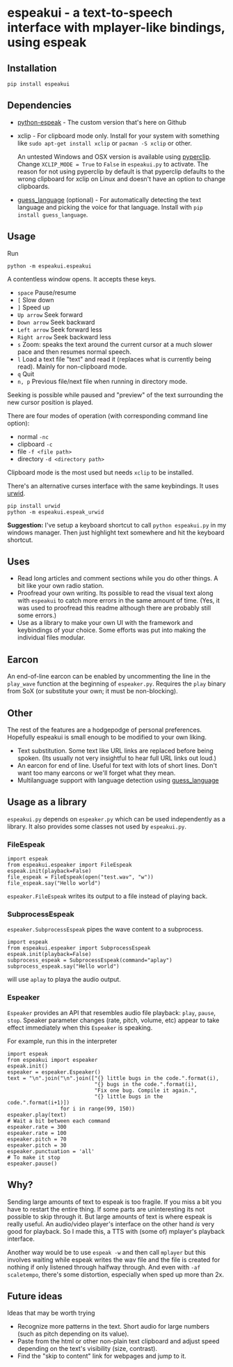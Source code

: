 # espeakui - a text-to-speech interface with mplayer-like bindings, using espeak

## Installation

    pip install espeakui

## Dependencies

- [python-espeak](https://github.com/asrp/python-espeak) - The custom version that's here on Github
- xclip - For clipboard mode only. Install for your system with something like `sudo apt-get install xclip` or `pacman -S xclip` or other.

    An untested Windows and OSX version is available using [pyperclip](https://github.com/asweigart/pyperclip). Change `XCLIP_MODE = True` to `False` in `espeakui.py` to activate. The reason for not using pyperclip by default is that pyperclip defaults to the wrong clipboard for xclip on Linux and doesn't have an option to change clipboards.
- [guess_language](https://pypi.python.org/pypi/guess-language) (optional) - For automatically detecting the text language and picking the voice for that language. Install with `pip install guess_language`.

## Usage

Run

    python -m espeakui.espeakui

A contentless window opens. It accepts these keys.

- `space` Pause/resume
- `[` Slow down
- `]` Speed up
- `Up arrow` Seek forward
- `Down arrow` Seek backward
- `Left arrow` Seek forward less
- `Right arrow` Seek backward less
- `s` Zoom: speaks the text around the current cursor at a much slower pace and then resumes normal speech.
- `l` Load a text file "text" and read it (replaces what is currently being read). Mainly for non-clipboard mode.
- `q` Quit
- `n, p` Previous file/next file when running in directory mode.

Seeking is possible while paused and "preview" of the text surrounding the new cursor position is played.

There are four modes of operation (with corresponding command line option):

- normal `-nc`
- clipboard `-c`
- file `-f <file path>`
- directory `-d <directory path>`

Clipboard mode is the most used but needs `xclip` to be installed.

There's an alternative curses interface with the same keybindings. It uses [urwid](http://urwid.org/).

    pip install urwid
    python -m espeakui.espeak_urwid

**Suggestion:** I've setup a keyboard shortcut to call `python espeakui.py` in my windows manager. Then just highlight text somewhere and hit the keyboard shortcut.

## Uses

- Read long articles and comment sections while you do other things. A bit like your own radio station.
- Proofread your own writing. Its possible to read the visual text along with `espeakui` to catch more errors in the same amount of time. (Yes, it was used to proofread this readme although there are probably still some errors.)
- Use as a library to make your own UI with the framework and keybindings of your choice. Some efforts was put into making the individual files modular.

## Earcon

An end-of-line earcon can be enabled by uncommenting the line in the `play_wave` function at the beginning of `espeaker.py`. Requires the `play` binary from SoX (or substitute your own; it must be non-blocking).

## Other

The rest of the features are a hodgepodge of personal preferences. Hopefully espeakui is small enough to be modified to your own liking.

- Text substitution. Some text like URL links are replaced before being spoken. (Its usually not very insightful to hear full URL links out loud.)
- An earcon for end of line. Useful for text with lots of short lines. Don't want too many earcons or we'll forget what they mean.
- Multilanguage support with language detection using [guess_language](link)

## Usage as a library

`espeakui.py` depends on `espeaker.py` which can be used independently as a library. It also provides some classes not used by `espeakui.py`.

### FileEspeak

    import espeak
    from espeakui.espeaker import FileEspeak
    espeak.init(playback=False)
    file_espeak = FileEspeak(open("test.wav", "w"))
    file_espeak.say("Hello world")

`espeaker.FileEspeak` writes its output to a file instead of playing back.

### SubprocessEspeak

`espeaker.SubprocessEspeak` pipes the wave content to a subprocess.

    import espeak
    from espeakui.espeaker import SubprocessEspeak
    espeak.init(playback=False)
    subprocess_espeak = SubprocessEspeak(command="aplay")
    subprocess_espeak.say("Hello world")

will use `aplay` to playa the audio output.

### Espeaker

`Espeaker` provides an API that resembles audio file playback: `play`, `pause`, `stop`. Speaker parameter changes (rate, pitch, volume, etc) appear to take effect immediately when this `Espeaker` is speaking.

For example, run this in the interpreter

    import espeak
    from espeakui import espeaker
    espeak.init()
    espeaker = espeaker.Espeaker()
    text = "\n".join("\n".join(["{} little bugs in the code.".format(i),
                                "{} bugs in the code.".format(i),
                                "Fix one bug. Compile it again.",
                                "{} little bugs in the code.".format(i+1)])
                     for i in range(99, 150))
    espeaker.play(text)
    # Wait a bit between each command
    espeaker.rate = 300
    espeaker.rate = 100
    espeaker.pitch = 70
    espeaker.pitch = 30
    espeaker.punctuation = 'all'
    # To make it stop
    espeaker.pause()

## Why?

Sending large amounts of text to espeak is too fragile. If you miss a bit you have to restart the entire thing. If some parts are uninteresting its not possible to skip through it. But large amounts of text is where espeak is really useful. An audio/video player's interface on the other hand *is* very good for playback. So I made this, a TTS with (some of) mplayer's playback interface.

Another way would be to use `espeak -w` and then call `mplayer` but this involves waiting while espeak writes the wav file and the file is created for nothing if only listened through halfway through. And even with `-af scaletempo`, there's some distortion, especially when sped up more than 2x.

## Future ideas

Ideas that may be worth trying

- Recognize more patterns in the text. Short audio for large numbers (such as pitch depending on its value).
- Paste from the html or other non-plain text clipboard and adjust speed depending on the text's visibility (size, contrast).
- Find the "skip to content" link for webpages and jump to it.
